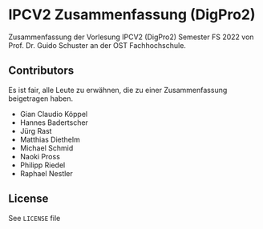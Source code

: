# IPCV2 Zusammenfassung (DigPro2)

Zusammenfassung der Vorlesung IPCV2 (DigPro2) Semester FS 2022 von Prof. Dr. Guido Schuster an der OST Fachhochschule.

## Contributors

Es ist fair, alle Leute zu erwähnen, die zu einer Zusammenfassung beigetragen haben.

- Gian Claudio Köppel
- Hannes Badertscher
- Jürg Rast
- Matthias Diethelm
- Michael Schmid
- Naoki Pross
- Philipp Riedel
- Raphael Nestler

## License
See `LICENSE` file
